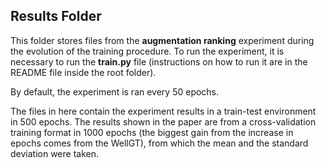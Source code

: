 ## Results Folder

This folder stores files from the **augmentation ranking** experiment during the evolution of the training procedure.
To run the experiment, it is necessary to run the **train.py** file (instructions on how to run it are in the README file inside the root folder).

By default, the experiment is ran every 50 epochs. 

The files in here contain the experiment results in a train-test environment in 500 epochs. The results shown in the paper are from a cross-validation training format in 1000 epochs (the biggest gain from the increase in epochs comes from the WellGT), from which the mean and the standard deviation were taken.